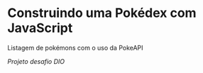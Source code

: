 # Construindo uma Pokédex com JavaScript



Listagem de pokémons com o uso da PokeAPI


<i> Projeto desafio DIO </i>
